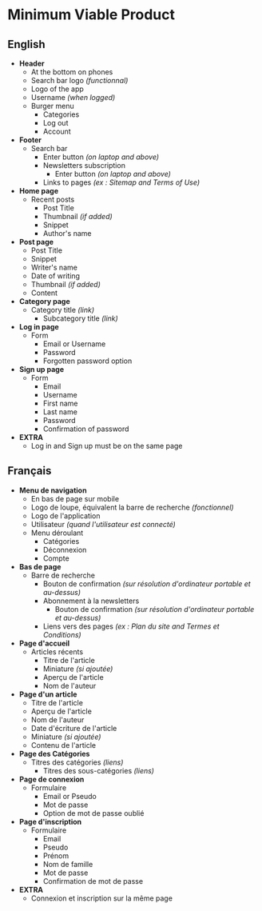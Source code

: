 # Minimum Viable Product

## English

- **Header**
  - At the bottom on phones
  - Search bar logo *(functionnal)*
  - Logo of the app
  - Username *(when logged)*
  - Burger menu
    - Categories
    - Log out
    - Account
- **Footer**
  - Search bar
    - Enter button *(on laptop and above)*
    - Newsletters subscription
      - Enter button *(on laptop and above)*
    - Links to pages *(ex : Sitemap and Terms of Use)*
- **Home page**
  - Recent posts
    - Post Title
    - Thumbnail *(if added)*
    - Snippet
    - Author's name
- **Post page**
  - Post Title
  - Snippet
  - Writer's name
  - Date of writing
  - Thumbnail *(if added)*
  - Content
- **Category page**
  - Category title *(link)*
    - Subcategory title *(link)*
- **Log in page**
  - Form
    - Email or Username
    - Password
    - Forgotten password option
- **Sign up page**
  - Form
    - Email
    - Username
    - First name
    - Last name
    - Password
    - Confirmation of password
- **EXTRA**
  - Log in and Sign up must be on the same page

## Français

- **Menu de navigation**
  - En bas de page sur mobile
  - Logo de loupe, équivalent la barre de recherche *(fonctionnel)*
  - Logo de l'application
  - Utilisateur *(quand l'utilisateur est connecté)*
  - Menu déroulant
    - Catégories
    - Déconnexion
    - Compte
- **Bas de page**
  - Barre de recherche
    - Bouton de confirmation *(sur résolution d'ordinateur portable et au-dessus)*
    - Abonnement à la newsletters
      - Bouton de confirmation *(sur résolution d'ordinateur portable et au-dessus)*
    - Liens vers des pages *(ex : Plan du site and Termes et Conditions)*
- **Page d'accueil**
  - Articles récents
    - Titre de l'article
    - Miniature *(si ajoutée)*
    - Aperçu de l'article
    - Nom de l'auteur
- **Page d'un article**
  - Titre de l'article
  - Aperçu de l'article
  - Nom de l'auteur
  - Date d'écriture de l'article
  - Miniature *(si ajoutée)*
  - Contenu de l'article
- **Page des Catégories**
  - Titres des catégories *(liens)*
    - Titres des sous-catégories *(liens)*
- **Page de connexion**
  - Formulaire
    - Email or Pseudo
    - Mot de passe
    - Option de mot de passe oublié
- **Page d'inscription**
  - Formulaire
    - Email
    - Pseudo
    - Prénom
    - Nom de famille
    - Mot de passe
    - Confirmation de mot de passe
- **EXTRA**
  - Connexion et inscription sur la même page
